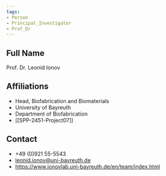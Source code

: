 ```yaml
---
tags: 
- Person
- Principal_Investigator
- Prof_Dr
---
```

## Full Name
Prof. Dr. Leonid Ionov

## Affiliations
- Head, Biofabrication and Biomaterials
- University of Bayreuth
- Department of Biofabrication
- [[SPP-2451-Project07]]
## Contact
- +49 (0)921 55-5543
- leonid.ionov@uni-bayreuth.de
- https://www.ionovlab.uni-bayreuth.de/en/team/index.html
